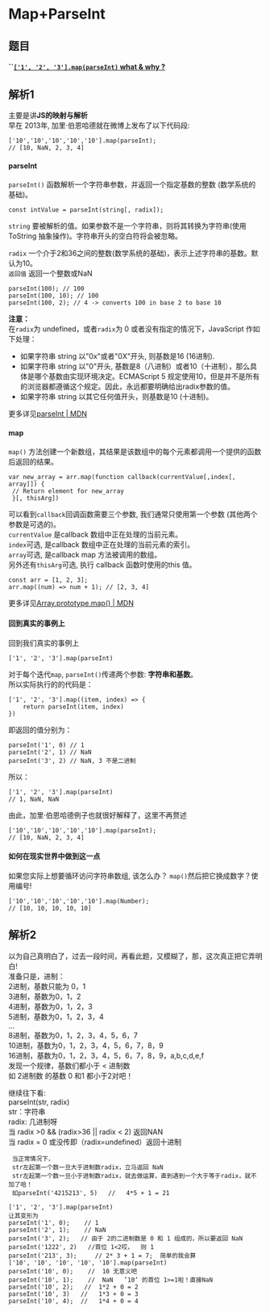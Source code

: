 # Map+ParseInt

## 题目

#### \`\`[`['1', '2', '3'].map(parseInt)` what & why ?](https://github.com/Advanced-Frontend/Daily-Interview-Question/issues/4)

## 解析1

主要是讲**JS的映射与解析**  
早在 2013年, 加里·伯恩哈德就在微博上发布了以下代码段:

```text
['10','10','10','10','10'].map(parseInt);
// [10, NaN, 2, 3, 4]
```

#### parseInt

`parseInt()` 函数解析一个字符串参数，并返回一个指定基数的整数 \(数学系统的基础\)。

```text
const intValue = parseInt(string[, radix]);
```

`string` 要被解析的值。如果参数不是一个字符串，则将其转换为字符串\(使用 ToString 抽象操作\)。字符串开头的空白符将会被忽略。

`radix` 一个介于2和36之间的整数\(数学系统的基础\)，表示上述字符串的基数。默认为10。  
`返回值` 返回一个整数或NaN

```text
parseInt(100); // 100
parseInt(100, 10); // 100
parseInt(100, 2); // 4 -> converts 100 in base 2 to base 10
```

**注意：**  
在`radix`为 undefined，或者`radix`为 0 或者没有指定的情况下，JavaScript 作如下处理：

* 如果字符串 string 以"0x"或者"0X"开头, 则基数是16 \(16进制\).
* 如果字符串 string 以"0"开头, 基数是8（八进制）或者10（十进制），那么具体是哪个基数由实现环境决定。ECMAScript 5 规定使用10，但是并不是所有的浏览器都遵循这个规定。因此，永远都要明确给出radix参数的值。
* 如果字符串 string 以其它任何值开头，则基数是10 \(十进制\)。

更多详见[parseInt \| MDN](https://developer.mozilla.org/zh-CN/docs/Web/JavaScript/Reference/Global_Objects/parseInt)

#### map

`map()` 方法创建一个新数组，其结果是该数组中的每个元素都调用一个提供的函数后返回的结果。

```text
var new_array = arr.map(function callback(currentValue[,index[, array]]) {
 // Return element for new_array
 }[, thisArg])
```

可以看到`callback`回调函数需要三个参数, 我们通常只使用第一个参数 \(其他两个参数是可选的\)。  
`currentValue` 是callback 数组中正在处理的当前元素。  
`index`可选, 是callback 数组中正在处理的当前元素的索引。  
`array`可选, 是callback map 方法被调用的数组。  
另外还有`thisArg`可选, 执行 callback 函数时使用的this 值。

```text
const arr = [1, 2, 3];
arr.map((num) => num + 1); // [2, 3, 4]
```

更多详见[Array.prototype.map\(\) \| MDN](https://developer.mozilla.org/zh-CN/docs/Web/JavaScript/Reference/Global_Objects/Array/map)

#### 回到真实的事例上

回到我们真实的事例上

```text
['1', '2', '3'].map(parseInt)
```

对于每个迭代`map`, `parseInt()`传递两个参数: **字符串和基数**。  
所以实际执行的的代码是：

```text
['1', '2', '3'].map((item, index) => {
	return parseInt(item, index)
})
```

即返回的值分别为：

```text
parseInt('1', 0) // 1
parseInt('2', 1) // NaN
parseInt('3', 2) // NaN, 3 不是二进制
```

所以：

```text
['1', '2', '3'].map(parseInt)
// 1, NaN, NaN
```

由此，加里·伯恩哈德例子也就很好解释了，这里不再赘述

```text
['10','10','10','10','10'].map(parseInt);
// [10, NaN, 2, 3, 4]
```

#### 如何在现实世界中做到这一点

如果您实际上想要循环访问字符串数组, 该怎么办？ `map()`然后把它换成数字？使用编号!

```text
['10','10','10','10','10'].map(Number);
// [10, 10, 10, 10, 10]
```

## 解析2

以为自己真明白了，过去一段时间，再看此题，又模糊了，那，这次真正把它弄明白!  
准备只是，进制：  
2进制，基数只能为 0，1  
3进制，基数为0，1，2  
4进制，基数为0，1，2，3  
5进制，基数为0，1，2，3，4  
...  
8进制，基数为0，1，2，3，4，5，6，7  
10进制，基数为0，1，2，3，4，5，6，7，8，9  
16进制，基数为0，1，2，3，4，5，6，7，8，9，a,b,c,d,e,f  
发现一个规律，基数们都小于 &lt; 进制数  
如 2进制数 的基数 0 和1 都小于2对吧！

继续往下看:  
parseInt\(str, radix\)  
str：字符串  
radix: 几进制呀  
当 radix &gt;0 && \(radix&gt;36 \|\| radix &lt; 2\) 返回NAN  
当 radix = 0 或没传即（radix=undefined）返回十进制

```text
 当正常情况下，
 str左起第一个数一旦大于进制数radix，立马返回 NaN
 str左起第一个数一旦小于进制数radix，就去做运算，直到遇到一个大于等于radix，就不加了哈！
 如parseInt('4215213', 5)   //   4*5 + 1 = 21
```

```text
['1', '2', '3'].map(parseInt) 
让其变形为 
parseInt('1', 0);    // 1
parseInt('2', 1);    // NaN
parseInt('3', 2);   // 由于 2的二进制数是 0 和 1 组成的，所以要返回 NaN
parseInt('1222', 2)   //首位 1<2哎，  则 1
parseInt('213', 3);     // 2* 3 + 1 = 7;  简单的我会算
['10', '10', '10', '10', '10'].map(parseInt)
parseInt('10', 0);    //  10 无意义吧
parseInt('10', 1);    //  NaN   ’10‘ 的首位 1>=1啦！直接NaN
parseInt('10', 2);   //  1*2 + 0 = 2
parseInt('10', 3)   //   1*3 + 0 = 3
parseInt('10', 4);  //   1*4 + 0 = 4  
```

